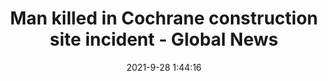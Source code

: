 ---
"title": "Man killed in Cochrane construction site incident - Global News"
"date": "2021-9-28 1:44:16"
"feed_name": "GOOGLENEWSCONSTRUCTION"
"feed_website": "https://news.google.com/search?q=construction%2Bincident&hl=en-US&gl=US&ceid=US:en"
"feed_rss": "https://news.google.com/rss/search?q=construction%2Bincident&hl=en-US&gl=US&ceid=US:en"
"link": "https://globalnews.ca/news/8225483/cochrane-worker-death/"
"source": "{'href': 'https://globalnews.ca', 'title': 'Global News'}"
"file": "_posts/2021-1-1-1b783bf6bef9da369b3ab1d6c40e49addfd72158.md"
"accident": "1"
"drilling": "0"
"dead": "1"
"injured": "0"
"arrested": "0"
"where": "construction site"
"causes": "unknown"
"place": "cochrane"
"place_uri": "http://en.wikipedia.org/wiki/Cochrane%2C_Alberta"
---